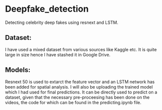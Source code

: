 # Deepfake_detection
Detecting celebrity deep fakes using resnext and LSTM.
## Dataset:
I have used a mixed dataset from various sources like Kaggle etc. It is quite large in size hence I have stashed it in Google Drive. 
## Models:
Resnext 50 is used to extarct the feature vector and an LSTM network has been added for spatial analysis.
I will also be uploading the trained model which I had used for final predictions. It can be directly used to predict on a dataset, given that the necessary pre-proceesing has been done on the videos, the code for which can be found in the predicting.ipynb file. 
